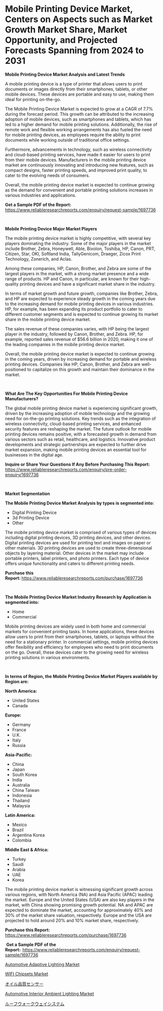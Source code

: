 <p><h1>Mobile Printing Device Market, Centers on Aspects such as Market Growth Market Share, Market Opportunity, and Projected Forecasts Spanning from 2024 to 2031</h1></p><p><strong>Mobile Printing Device Market Analysis and Latest Trends</strong></p>
<p><p>A mobile printing device is a type of printer that allows users to print documents or images directly from their smartphones, tablets, or other mobile devices. These devices are portable and easy to use, making them ideal for printing on-the-go.</p><p>The Mobile Printing Device Market is expected to grow at a CAGR of 7.7% during the forecast period. This growth can be attributed to the increasing adoption of mobile devices, such as smartphones and tablets, which has led to a higher demand for mobile printing solutions. Additionally, the rise of remote work and flexible working arrangements has also fueled the need for mobile printing devices, as employees require the ability to print documents while working outside of traditional office settings.</p><p>Furthermore, advancements in technology, such as wireless connectivity and cloud-based printing services, have made it easier for users to print from their mobile devices. Manufacturers in the mobile printing device market are continuously innovating and introducing new features, such as compact designs, faster printing speeds, and improved print quality, to cater to the evolving needs of consumers.</p><p>Overall, the mobile printing device market is expected to continue growing as the demand for convenient and portable printing solutions increases in various industries and applications.</p></p>
<p><strong>Get a Sample PDF of the Report:&nbsp;</strong> <a href="https://www.reliableresearchreports.com/enquiry/request-sample/1697736">https://www.reliableresearchreports.com/enquiry/request-sample/1697736</a></p>
<p>&nbsp;</p>
<p><strong>Mobile Printing Device Major Market Players</strong></p>
<p><p>The mobile printing device market is highly competitive, with several key players dominating the industry. Some of the major players in the market include Brother, Zebra, Honeywell, Able, Bixolon, Toshiba, HP, Canon, PRT, Citizen, Star, OKI, Softland India, TallyGenicom, Draeger, Zicox Print Technology, Zonerich, and Aclas.</p><p>Among these companies, HP, Canon, Brother, and Zebra are some of the largest players in the market, with a strong market presence and a wide range of products. HP and Canon, in particular, are known for their high-quality printing devices and have a significant market share in the industry.</p><p>In terms of market growth and future growth, companies like Brother, Zebra, and HP are expected to experience steady growth in the coming years due to the increasing demand for mobile printing devices in various industries. HP, for example, has been expanding its product portfolio to cater to different customer segments and is expected to continue growing its market share in the mobile printing device market.</p><p>The sales revenue of these companies varies, with HP being the largest player in the industry, followed by Canon, Brother, and Zebra. HP, for example, reported sales revenue of $56.6 billion in 2020, making it one of the leading companies in the mobile printing device market.</p><p>Overall, the mobile printing device market is expected to continue growing in the coming years, driven by increasing demand for portable and wireless printing devices. Companies like HP, Canon, Brother, and Zebra are well-positioned to capitalize on this growth and maintain their dominance in the market.</p></p>
<p>&nbsp;</p>
<p><strong>What Are The Key Opportunities For Mobile Printing Device Manufacturers?</strong></p>
<p><p>The global mobile printing device market is experiencing significant growth, driven by the increasing adoption of mobile technology and the growing need for on-the-go printing solutions. Key trends such as the integration of wireless connectivity, cloud-based printing services, and enhanced security features are reshaping the market. The future outlook for mobile printing devices remains positive, with a forecasted growth in demand from various sectors such as retail, healthcare, and logistics. Innovative product developments and strategic partnerships are expected to further drive market expansion, making mobile printing devices an essential tool for businesses in the digital age.</p></p>
<p><strong>Inquire or Share Your Questions If Any Before Purchasing This Report:</strong> <a href="https://www.reliableresearchreports.com/enquiry/pre-order-enquiry/1697736">https://www.reliableresearchreports.com/enquiry/pre-order-enquiry/1697736</a></p>
<p>&nbsp;</p>
<p><strong>Market Segmentation</strong></p>
<p><strong>The Mobile Printing Device Market Analysis by types is segmented into:</strong></p>
<p><ul><li>Digital Printing Device</li><li>3d Printing Device</li><li>Other</li></ul></p>
<p><p>The mobile printing device market is comprised of various types of devices including digital printing devices, 3D printing devices, and other devices. Digital printing devices are used for printing text and images on paper or other materials. 3D printing devices are used to create three-dimensional objects by layering material. Other devices in the market may include portable printers, label printers, and photo printers. Each type of device offers unique functionality and caters to different printing needs.</p></p>
<p><strong>Purchase this Report:&nbsp;</strong><a href="https://www.reliableresearchreports.com/purchase/1697736">https://www.reliableresearchreports.com/purchase/1697736</a></p>
<p>&nbsp;</p>
<p><strong>The Mobile Printing Device Market Industry Research by Application is segmented into:</strong></p>
<p><ul><li>Home</li><li>Commercial</li></ul></p>
<p><p>Mobile printing devices are widely used in both home and commercial markets for convenient printing tasks. In home applications, these devices allow users to print from their smartphones, tablets, or laptops without the need for a stationary printer. In commercial settings, mobile printing devices offer flexibility and efficiency for employees who need to print documents on the go. Overall, these devices cater to the growing need for wireless printing solutions in various environments.</p></p>
<p>&nbsp;</p>
<p><strong>In terms of Region, the Mobile Printing Device Market Players available by Region are:</strong></p>
<p>
    <p> <strong> North America: </strong>
        <ul>
            <li>United States</li>
            <li>Canada</li>
        </ul>
        </p> 
    <p> <strong> Europe: </strong>
        <ul>
            <li>Germany</li>
            <li>France</li>
            <li>U.K.</li>
            <li>Italy</li>
            <li>Russia</li>
        </ul>
        </p> 
    <p> <strong> Asia-Pacific: </strong>
        <ul>
            <li>China</li>
            <li>Japan</li>
            <li>South Korea</li>
            <li>India</li>
            <li>Australia</li>
            <li>China Taiwan</li>
            <li>Indonesia</li>
            <li>Thailand</li>
            <li>Malaysia</li>
        </ul>
        </p> 
    <p> <strong> Latin America: </strong>
        <ul>
            <li>Mexico</li>
            <li>Brazil</li>
            <li>Argentina Korea</li>
            <li>Colombia</li>
        </ul>
        </p> 
    <p> <strong> Middle East & Africa: </strong>
        <ul>
            <li>Turkey</li>
            <li>Saudi</li>
            <li>Arabia</li>
            <li>UAE</li>
            <li>Korea</li>
        </ul>
    </p>
    </p>
<p><p>The mobile printing device market is witnessing significant growth across various regions, with North America (NA) and Asia Pacific (APAC) leading the market. Europe and the United States (USA) are also key players in the market, with China showing promising growth potential. NA and APAC are expected to dominate the market, accounting for approximately 40% and 30% of the market share valuation, respectively. Europe and the USA are projected to hold around 20% and 10% market share, respectively.</p></p>
<p><strong>Purchase this Report: </strong><a href="https://www.reliableresearchreports.com/purchase/1697736">https://www.reliableresearchreports.com/purchase/1697736</a></p>
<p>&nbsp;<strong>Get a Sample PDF of the Report:&nbsp;&nbsp;</strong><a href="https://www.reliableresearchreports.com/enquiry/request-sample/1697736">https://www.reliableresearchreports.com/enquiry/request-sample/1697736</a></p>
<p><strong></strong></p>
<p><p><a href="https://issuu.com/reportprime-2/docs/automotive-adaptive-lighting-market-size-2030.pptx">Automotive Adaptive Lighting Market</a></p><p><a href="https://github.com/kathiaseamanalvaradovlprc2h/Market-Research-Report-List-1/blob/main/wifi-chipsets-market.md">WIFI Chipsets Market</a></p><p><a href="https://github.com/EstaSprer20231/Market-Research-Report-List-1/blob/main/262566310137.md">オイル品質センサー</a></p><p><a href="https://issuu.com/reportprime-2/docs/automotive-interior-ambient-lighting-market-size-2">Automotive Interior Ambient Lighting Market</a></p><p><a href="https://github.com/vlcostes/Market-Research-Report-List-1/blob/main/865594010136.md">ルーフウォークウェイシステム</a></p></p>